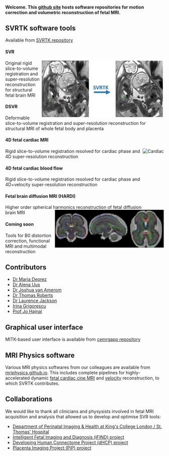 #### Welcome. This [github site](https://github.com/SVRTK) hosts software repositories for motion correction and volumetric reconstruction of fetal MRI.

## SVRTK software tools
Available from [SVRTK repository](https://github.com/SVRTK/SVRTK)

#### SVR 
<img src="SVRTKlogo.png" alt="DSVR" height="180" align ="right" />
Original rigid slice-to-volume registration and super-resolution reconstruction for structural fetal brain MRI

#### DSVR 
Deformable slice-to-volume registration and super-resolution reconstruction for structural MRI of whole fetal body and placenta

#### 4D fetal cardiac MRI
<img src="cardiac.gif" alt="Cardiac" height="180" align ="right" />
Rigid slice-to-volume registration resolved for cardiac phase and 4D super-resolution reconstruction

#### 4D fetal cardiac blood flow
Rigid slice-to-volume registration resolved for cardiac phase and 4D+velocity super-resolution reconstruction

#### Fetal brain diffusion MRI (HARDI)
Higher order spherical harmonics reconstruction of fetal diffusion brain MRI
<img src="SH.png" alt="Diffusion" height="120" align ="right" />

#### Coming soon
Tools for B0 distortion correction, functional MRI and multimodal reconstruction

## Contributors

* [Dr Maria Deprez](https://kclpure.kcl.ac.uk/portal/maria.deprez.html)
* [Dr Alena Uus](https://kclpure.kcl.ac.uk/portal/alena.1.uus.html)
* [Dr Joshua van Amerom](https://kclpure.kcl.ac.uk/portal/en/persons/joshua-van-amerom(e4307a05-28a4-4f63-9f01-7f8aacead352).html)
* [Dr Thomas Roberts](https://kclpure.kcl.ac.uk/portal/t.roberts.html)
* [Dr Laurence Jackson](https://kclpure.kcl.ac.uk/portal/laurence.jackson.html)
* [Irina Grigorescu](https://kclpure.kcl.ac.uk/portal/en/persons/irina-grigorescu(ca5d1541-edaf-4153-aecb-4a26c3d07bf1).html)
* [Prof Jo Hajnal](https://kclpure.kcl.ac.uk/portal/jo.hajnal.html)



## Graphical user interface
MITK-based user interface is available from [cemrgapp repository](https://github.com/SVRTK/cemrgapp)


## MRI Physics software
Various MRI physics softwares from our colleagues are available from [mriphysics.github.io](http://mriphysics.github.io/). This includes complete pipelines for highly-accelerated dynamic [fetal cardiac cine MRI](http://mriphysics.github.io/fetalcmr.html) and [velocity](https://github.com/mriphysics/fetal_cmr_4d) reconstruction, to which SVRTK contributes.


## Collaborations
We would like to thank all clinicians and physysists involved in fetal MRI acquisition and analysis that allowed us to develop and optimise SVR tools:
* [Department of Perinatal Imaging & Health at King's College London / St. Thomas' Hospital](https://kclpure.kcl.ac.uk/portal/en/organisations/perinatal-imaging--health(fa53f340-67e7-4f72-9335-3992a13441ef).html)
* [Intelligent Fetal Imaging and Diagnosis (iFIND) project](http://www.ifindproject.com/)
* [Developing Human Connectome Project (dHCP) project](http://www.developingconnectome.org/project/)
* [Placenta Imaging Project (PiP) project](https://placentaimagingproject.org/project/)
